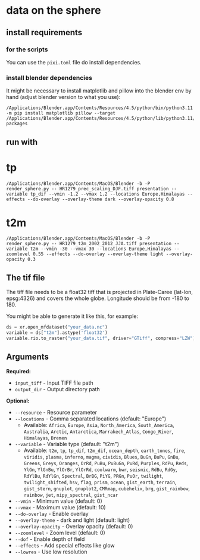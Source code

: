 # data on the sphere


## install requirements

### for the scripts

You can use the `pixi.toml` file do install dependencies.

### install blender dependencies

It might be necessary to install matplotlib and pillow into the blender env by hand (adjust blender version to what you use):

```
/Applications/Blender.app/Contents/Resources/4.5/python/bin/python3.11 -m pip install matplotlib pillow --target /Applications/Blender.app/Contents/Resources/4.5/python/lib/python3.11/site-packages
```


## run with

# tp
```
/Applications/Blender.app/Contents/MacOS/Blender -b -P render_sphere.py -- HR1279_prec_scaling_DJF.tiff presentation --variable tp_dif --vmin -1.2 --vmax 1.2 --locations Europe,Himalayas --effects --do-overlay --overlay-theme dark --overlay-opacity 0.8
```
# t2m
```
/Applications/Blender.app/Contents/MacOS/Blender -b -P render_sphere.py -- HR1279_t2m_2002_2012_JJA.tiff presentation --variable t2m --vmin -30 --vmax 30 --locations Europe,Himalayas --zoomlevel 0.55 --effects --do-overlay --overlay-theme light --overlay-opacity 0.3

```

## The tif file

The tiff file needs to be a float32 tiff that is projected in Plate-Caree (lat-lon, epsg:4326) and covers the whole globe. 
Longitude should be from -180 to 180.

You might be able to generate it like this, for example:

```python
ds = xr.open_mfdataset("your_data.nc")
variable = ds["t2m"].astype('float32')
variable.rio.to_raster("your_data.tif", driver="GTiff", compress="LZW")
```



## Arguments

**Required:**
- `input_tiff` - Input TIFF file path
- `output_dir` - Output directory path

**Optional:**
- `--resource` - Resource parameter
- `--locations` - Comma separated locations (default: "Europe")
  - Available: `Africa`, `Europe`, `Asia`, `North_America`, `South_America`, `Australia`, `Arctic`, `Antarctica`, `Marrakech_Atlas`, `Congo_River`, `Himalayas`, `Bremen`
- `--variable` - Variable type (default: "t2m")
  - Available: `t2m`, `tp`, `tp_dif`, `t2m_dif`, `ocean_depth`, `earth_tones`, `fire`, `viridis`, `plasma`, `inferno`, `magma`, `cividis`, `Blues`, `BuGn`, `BuPu`, `GnBu`, `Greens`, `Greys`, `Oranges`, `OrRd`, `PuBu`, `PuBuGn`, `PuRd`, `Purples`, `RdPu`, `Reds`, `YlGn`, `YlGnBu`, `YlOrBr`, `YlOrRd`, `coolwarm`, `bwr`, `seismic`, `RdBu`, `RdGy`, `RdYlBu`, `RdYlGn`, `Spectral`, `BrBG`, `PiYG`, `PRGn`, `PuOr`, `twilight`, `twilight_shifted`, `hsv`, `flag`, `prism`, `ocean`, `gist_earth`, `terrain`, `gist_stern`, `gnuplot`, `gnuplot2`, `CMRmap`, `cubehelix`, `brg`, `gist_rainbow`, `rainbow`, `jet`, `nipy_spectral`, `gist_ncar`
- `--vmin` - Minimum value (default: 0)
- `--vmax` - Maximum value (default: 10)
- `--do-overlay` - Enable overlay
- `--overlay-theme` - dark and light (default: light)
- `--overlay-opacity` - Overlay opacity (default: 0)
- `--zoomlevel` - Zoom level (default: 0)
- `--dof` - Enable depth of field
- `--effects` - Add special effects like glow
- `--lowres` - Use low resolution
